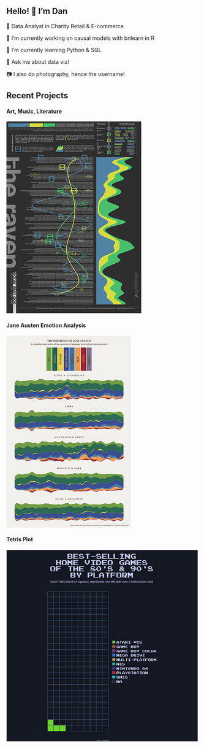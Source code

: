 ## Hello! 👋 I’m Dan

📄 Data Analyst in Charity Retail & E-commerce

🔭 I’m currently working on causal models with bnlearn in R

🌱 I’m currently learning Python & SQL

💬 Ask me about data viz!

:camera: I also do photography, hence the username!

## Recent Projects

#### Art, Music, Literature

<a href="https://github.com/filmicaesthetic/Art-and-Music">![](img/TheRaven.jpg)</a>

#### Jane Austen Emotion Analysis

<a href="https://github.com/filmicaesthetic/JaneAustenStreamgraphs">![](img/JaneAusten.jpg)</a>

#### Tetris Plot

<a href="https://github.com/filmicaesthetic/TetrisChart">![](img/Platform_500.gif)</a>

